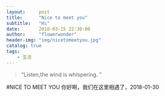 ```yaml
---
layout:     post
title:      "Nice to meet you"
subtitle:   "Hi"
date:       2018-03-15 22:30:00
author:     "flowerwonder"
header-img: "img/nicetomeetyou.jpg"
catalog: true
tags:
    - 生活
---
```


> “Listen,the wind is whispering. ”


#NICE TO MEET YOU
你好啊，我们在这里相遇了，2018-01-30
